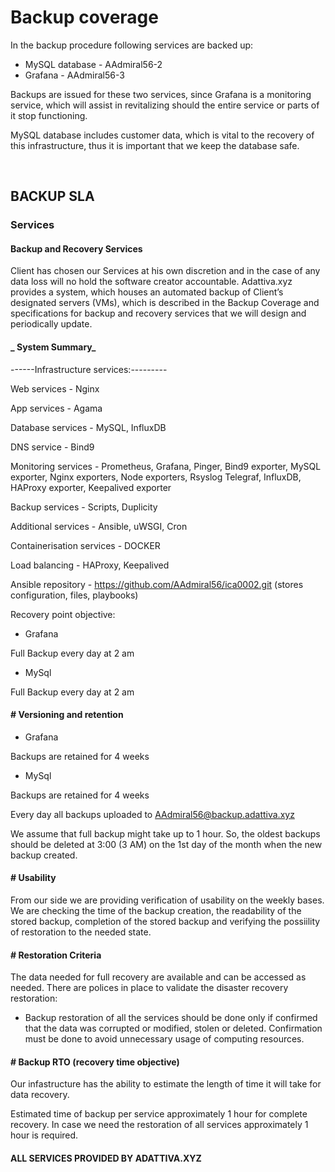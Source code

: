 # Backup coverage
In the backup procedure following services are backed up:
- MySQL database - AAdmiral56-2
- Grafana - AAdmiral56-3

Backups are issued for these two services, since Grafana is a monitoring service, which will assist in revitalizing should the entire service or parts of it stop functioning.

MySQL database includes customer data, which is vital to the recovery of this infrastructure, thus it is important that we keep the database safe.

<br>

## BACKUP SLA

### Services

#### Backup and Recovery Services 

Client has chosen our Services at his own discretion and in the case of any data loss will no hold the software creator accountable. Adattiva.xyz provides a system, which houses an automated backup of Client’s designated servers (VMs), which is described in the Backup Coverage and specifications for backup and recovery services that we will design and periodically update.

#### _ System Summary_

\------Infrastructure services:---------

Web services - Nginx

App services - Agama

Database services - MySQL, InfluxDB

DNS service - Bind9

Monitoring services - Prometheus, Grafana, Pinger, Bind9 exporter, MySQL exporter, Nginx exporters, Node exporters, Rsyslog Telegraf, InfluxDB, HAProxy exporter, Keepalived exporter

Backup services - Scripts, Duplicity

Additional services - Ansible, uWSGI, Cron

Containerisation services - DOCKER

Load balancing - HAProxy, Keepalived

Ansible repository - <https://github.com/AAdmiral56/ica0002.git> (stores configuration, files, playbooks)

Recovery point objective:

-   Grafana

Full Backup every day at 2 am

-   MySql

Full Backup every day at 2 am

#### # Versioning and retention

-   Grafana

Backups are retained for 4 weeks

-   MySql

Backups are retained for 4 weeks

Every day all backups uploaded to [AAdmiral56@backup.adattiva.xyz](mailto:AAdmiral56@backup.adattiva.xyz)

We assume that full backup might take up to 1 hour.
So, the oldest backups should be deleted at 3:00 (3 AM) on the 1st day of the month when the new backup created.

#### # Usability

From our side we are providing verification of usability on the weekly bases. We are checking the time of the backup creation, the readability of the stored backup, completion of the stored backup and verifying the possiility of restoration to the needed state.

#### # Restoration Criteria

The data needed for full recovery are available and can be accessed as needed.
There are polices in place to validate the disaster recovery restoration:

-   Backup restoration of all the services should be done only if confirmed that the data was corrupted or modified, stolen or deleted.
    Confirmation must be done to avoid unnecessary usage of computing resources.

#### # Backup RTO (recovery time objective)

Our infastructure has the ability to estimate the length of time it will take for data recovery.

Estimated time of backup per service approximately 1 hour for complete recovery. In case we need the restoration of all services approximately 1 hour is required.

#### ALL SERVICES PROVIDED BY ADATTIVA.XYZ
